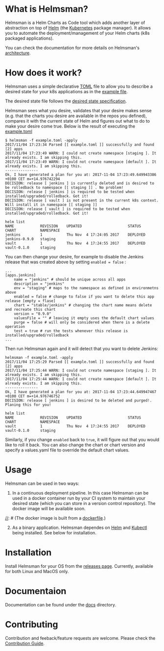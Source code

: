 # What is Helmsman?

Helmsman is a Helm Charts as Code tool which adds another layer of abstraction on top of [Helm](https://helm.sh) (the [Kubernetes](https://kubernetes.io/) package manager). It allows you to automate the deployment/management of your Helm charts (k8s packaged applications).

You can check the documentation for more details on Helmsman's [architecture](docs/architecture.md). 

# How does it work?

Helmsman uses a simple declarative [TOML](https://github.com/toml-lang/toml) file to allow you to describe a desired state for your k8s applications as in the [example file](example.toml).

The desired state file follows the [desired state specification](docs/desired_state_specification.md).

Helmsman sees what you desire, validates that your desire makes sense (e.g. that the charts you desire are available in the repos you defined), compares it with the current state of Helm and figures out what to do to make your desire come true. Below is the result of executing the [example.toml](example.toml)

``` 
$ helmsman -f example.toml -apply
2017/11/04 17:23:34 Parsed [[ example.toml ]] successfully and found [2] apps
2017/11/04 17:23:49 WARN: I could not create namespace [staging ]. It already exists. I am skipping this.
2017/11/04 17:23:49 WARN: I could not create namespace [default ]. It already exists. I am skipping this.
---------------
Ok, I have generated a plan for you at: 2017-11-04 17:23:49.649943386 +0100 CET m=+14.976742294 
DECISION: release [ jenkins ] is currently deleted and is desired to be rolledback to namespace [[ staging ]] . No problem!
DECISION: release [ jenkins ] is required to be tested when installed/upgraded/rolledback. Got it!
DECISION: release [ vault ] is not present in the current k8s context. Will install it in namespace [[ staging ]]
DECISION: release [ vault ] is required to be tested when installed/upgraded/rolledback. Got it!
``` 

```
helm list
NAME        	REVISION	UPDATED                 	STATUS  	CHART        	NAMESPACE
jenkins     	1       	Thu Nov  4 17:24:05 2017	DEPLOYED	jenkins-0.9.0	staging 
vault        	1       	Thu Nov  4 17:24:55 2017	DEPLOYED	vault-0.1.0 	staging   
```

You can then change your desire, for example to disable the Jenkins release that was created above by setting `enabled = false` :

```
...
[apps.jenkins]
    name = "jenkins" # should be unique across all apps
    description = "jenkins"
    env = "staging" # maps to the namespace as defined in environmetns above
    enabled = false # change to false if you want to delete this app release [empty = flase]
    chart = "stable/jenkins" # changing the chart name means delete and recreate this chart
    version = "0.9.0"
    valuesFile = "" # leaving it empty uses the default chart values
    purge = false # will only be considered when there is a delete operation
    test = true # run the tests whenever this release is installed/upgraded/rolledback
...

```

Then run Helmsman again and it will detect that you want to delete Jenkins:

```
helmsman -f example.toml -apply
2017/11/04 17:25:29 Parsed [[ example.toml ]] successfully and found [2] apps
2017/11/04 17:25:44 WARN: I could not create namespace [staging ]. It already exists. I am skipping this.
2017/11/04 17:25:44 WARN: I could not create namespace [default ]. It already exists. I am skipping this.
---------------
Ok, I have generated a plan for you at: 2017-11-04 17:23:44.649947467 +0100 CET m=+14.976746752
DECISION: release [ jenkins ] is desired to be deleted and purged!. Planing this for you!
```

```
helm list
NAME        	REVISION	UPDATED                 	STATUS  	CHART        	NAMESPACE
vault        	1       	Thu Nov  4 17:24:55 2017	DEPLOYED	vault-0.1.0 	staging 
```

Similarly, if you change `enabled` back to `true`, it will figure out that you would like to roll it back. You can also change the chart or chart version and specify a values.yaml file to override the default chart values.

# Usage

Helmsman can be used in two ways:

1. In a continuous deployment pipeline. In this case Helmsman can be used in a docker container run by your CI system to maintain your desired state (which you can store in a version control repository). The docker image will be available soon.

[//]: # (docker run -it praqma/helmsman ```)

[//]: # (The docker image is built from a [dockerfile](dockerfile/dockerfile).)

2. As a binary application. Helmsman dependes on [Helm](https://helm.sh) and [Kubectl](https://kubernetes.io/docs/user-guide/kubectl/) being installed. See below for installation.

# Installation 

Install Helmsman for your OS from the [releases page](https://github.com/Praqma/Helmsman/releases). Currently, available for both Linux and MacOS only.

# Documentaion

Documentation can be found under the [docs](/docs/) directory.

# Contributing
Contribution and feeback/feature requests are welcome. Please check the [Contribution Guide](CONTRIBUTING.md).